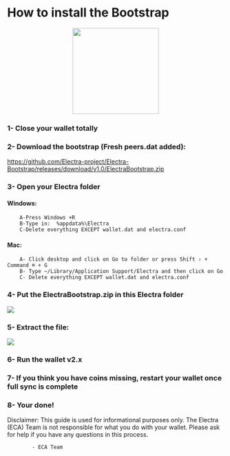 # How to install the Bootstrap

<p align="center">
    <img src="https://media.discordapp.net/attachments/571355273042722817/571359957568716802/ecabootstrap.jpg"
        height="200">
		
### 1- Close your wallet totally

### 2- Download the bootstrap (Fresh peers.dat added):

https://github.com/Electra-project/Electra-Bootstrap/releases/download/v1.0/ElectraBootstrap.zip

### 3- Open your Electra folder 

####   Windows:
        A-Press Windows +R 
        B-Type in:  %appdata%\Electra
        C-Delete everything EXCEPT wallet.dat and electra.conf

####   Mac:
        A- Click desktop and click on Go to folder or press Shift ⇧ + Command ⌘ + G
        B- Type ~/Library/Application Support/Electra and then click on Go
        C- Delete everything EXCEPT wallet.dat and electra.conf
    

### 4- Put the ElectraBootstrap.zip in this Electra folder

<img src="https://media.discordapp.net/attachments/571355273042722817/571362291774390308/unknown.png">


### 5- Extract the file:

<img src="https://media.discordapp.net/attachments/571355273042722817/571362596486381568/unknown.png">

### 6- Run the wallet v2.x

### 7- If you think you have coins missing, restart your wallet once full sync is complete

### 8- Your done! 


Disclaimer: This guide is used for informational purposes only.
            The Electra (ECA) Team is not responsible for what you do with your wallet.
            Please ask for help if you have any questions in this process. 

            - ECA Team